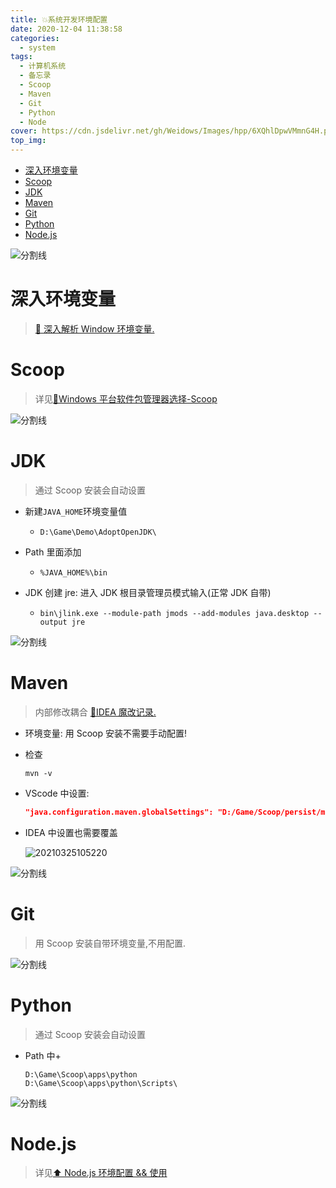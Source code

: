 ```yaml
---
title: 💥系统开发环境配置
date: 2020-12-04 11:38:58
categories:
  - system
tags:
  - 计算机系统
  - 备忘录
  - Scoop
  - Maven
  - Git
  - Python
  - Node
cover: https://cdn.jsdelivr.net/gh/Weidows/Images/hpp/6XQhlDpwVMmnG4H.png
top_img:
---
```


<!--
 * @Author: Weidows
 * @Date: 2020-12-04 11:38:58
 * @LastEditors: Weidows
 * @LastEditTime: 2021-03-25 10:52:28
 * @FilePath: \Weidowsd:\Game\Github\Blog-private\source\_posts\system\system_variable.md
 * @Description:
-->

- [深入环境变量](#深入环境变量)
- [Scoop](#scoop)
- [JDK](#jdk)
- [Maven](#maven)
- [Git](#git)
- [Python](#python)
- [Node.js](#nodejs)

![分割线](https://cdn.jsdelivr.net/gh/Weidows/Images/img/divider.png)

# 深入环境变量

> [🎇 深入解析 Window 环境变量.](../深入环境变量)

# Scoop

> 详见[🙌Windows 平台软件包管理器选择-Scoop](../../tools/Scoop)

![分割线](https://cdn.jsdelivr.net/gh/Weidows/Images/img/divider.png)

# JDK

> 通过 Scoop 安装会自动设置

- 新建`JAVA_HOME`环境变量值
  - `D:\Game\Demo\AdoptOpenJDK\`
- Path 里面添加
  - `%JAVA_HOME%\bin`
- JDK 创建 jre: 进入 JDK 根目录管理员模式输入(正常 JDK 自带)

  - `bin\jlink.exe --module-path jmods --add-modules java.desktop --output jre`

![分割线](https://cdn.jsdelivr.net/gh/Weidows/Images/img/divider.png)

# Maven

> 内部修改耦合 [🎉IDEA 魔改记录.](../../tools/IDEA/Modification#maven)

- 环境变量: 用 Scoop 安装不需要手动配置!

- 检查

  ```shell
  mvn -v
  ```

- VScode 中设置:

  ```json
  "java.configuration.maven.globalSettings": "D:/Game/Scoop/persist/maven/conf/settings.xml",
  ```

- IDEA 中设置也需要覆盖

  <img src="https://cdn.jsdelivr.net/gh/Weidows/Images/hpp/20210325105220.png" alt="20210325105220" />

![分割线](https://cdn.jsdelivr.net/gh/Weidows/Images/img/divider.png)

# Git

> 用 Scoop 安装自带环境变量,不用配置.

![分割线](https://cdn.jsdelivr.net/gh/Weidows/Images/img/divider.png)

# Python

> 通过 Scoop 安装会自动设置

- Path 中+
  ```
  D:\Game\Scoop\apps\python
  D:\Game\Scoop\apps\python\Scripts\
  ```

![分割线](https://cdn.jsdelivr.net/gh/Weidows/Images/img/divider.png)

# Node.js

> 详见[⬆ Node.js 环境配置 && 使用](../../Web/Node/node)
